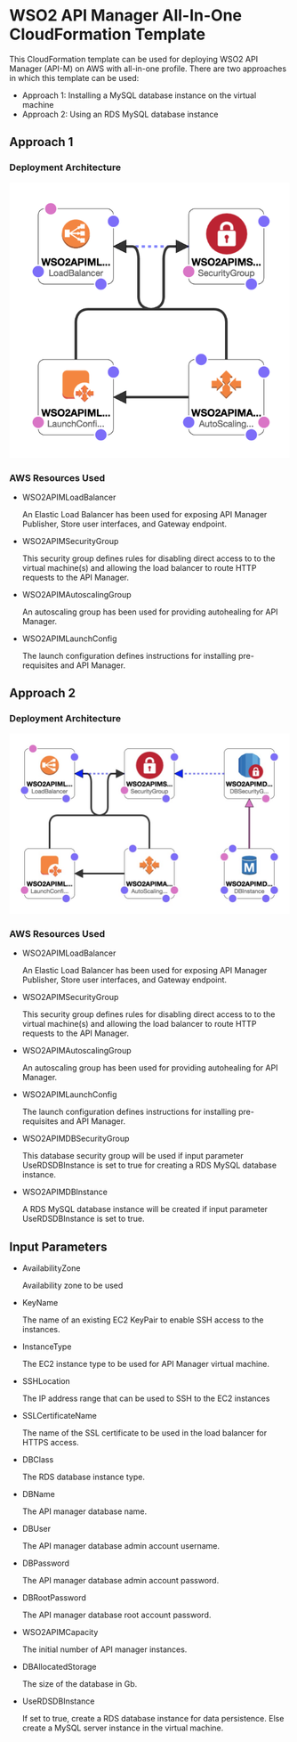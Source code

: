 # WSO2 API Manager All-In-One CloudFormation Template

This CloudFormation template can be used for deploying WSO2 API Manager (API-M) on AWS with all-in-one profile. There are two approaches in which this template can be used:

  - Approach 1: Installing a MySQL database instance on the virtual machine
  - Approach 2: Using an RDS MySQL database instance

## Approach 1

### Deployment Architecture
![](WSO2AM210-All-In-One-Deployment1.png)

### AWS Resources Used

- WSO2APIMLoadBalancer
  
  An Elastic Load Balancer has been used for exposing API Manager Publisher, Store user interfaces, and Gateway endpoint.

- WSO2APIMSecurityGroup
  
  This security group defines rules for disabling direct access to to the virtual machine(s) and allowing the load balancer to route HTTP requests to the API Manager.

- WSO2APIMAutoscalingGroup
  
  An autoscaling group has been used for providing autohealing for API Manager.

- WSO2APIMLaunchConfig
  
  The launch configuration defines instructions for installing pre-requisites and API Manager.

## Approach 2

### Deployment Architecture
![](WSO2AM210-All-In-One-Deployment2.png)

### AWS Resources Used

- WSO2APIMLoadBalancer
  
  An Elastic Load Balancer has been used for exposing API Manager Publisher, Store user interfaces, and Gateway endpoint.

- WSO2APIMSecurityGroup
  
  This security group defines rules for disabling direct access to to the virtual machine(s) and allowing the load balancer to route HTTP requests to the API Manager.

- WSO2APIMAutoscalingGroup
  
  An autoscaling group has been used for providing autohealing for API Manager.

- WSO2APIMLaunchConfig
  
  The launch configuration defines instructions for installing pre-requisites and API Manager.

- WSO2APIMDBSecurityGroup
  
  This database security group will be used if input parameter UseRDSDBInstance is set to true for creating a RDS MySQL database instance.

- WSO2APIMDBInstance
  
  A RDS MySQL database instance will be created if input parameter UseRDSDBInstance is set to true.

## Input Parameters

- AvailabilityZone

  Availability zone to be used

- KeyName

  The name of an existing EC2 KeyPair to enable SSH access to the instances.

- InstanceType

  The EC2 instance type to be used for API Manager virtual machine.

- SSHLocation

  The IP address range that can be used to SSH to the EC2 instances

- SSLCertificateName

  The name of the SSL certificate to be used in the load balancer for HTTPS access.

- DBClass

  The RDS database instance type.

- DBName

  The API manager database name.

- DBUser

  The API manager database admin account username.

- DBPassword

  The API manager database admin account password.

- DBRootPassword

  The API manager database root account password.

- WSO2APIMCapacity

  The initial number of API manager instances.

- DBAllocatedStorage

  The size of the database in Gb.

- UseRDSDBInstance

  If set to true, create a RDS database instance for data persistence. Else create a MySQL
  server instance in the virtual machine.
